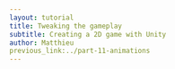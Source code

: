 ```yaml
---
layout: tutorial
title: Tweaking the gameplay
subtitle: Creating a 2D game with Unity
author: Matthieu
previous_link:../part-11-animations
---
```

